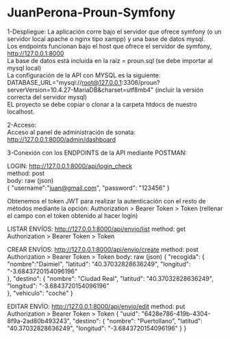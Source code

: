 # JuanPerona-Proun-Symfony

1-Despliegue:
La aplicación corre bajo el servidor que ofrece symfony (o un servidor local apache o nginx tipo xampp) y una base de datos mysql.<br>
Los endpoints funcionan bajo el host que ofrece el servidor de symfony, http://127.0.0.1:8000<br>
La base de datos está incluida en la raíz = proun.sql (se debe importar al mysql local)<br>
La configuración de la API con MYSQL es la siguiente: DATABASE_URL="mysql://root@127.0.0.1:3306/proun?serverVersion=10.4.27-MariaDB&charset=utf8mb4" (incluir la versión correcta del servidor mysql)<br>
EL proyecto se debe copiar o clonar a la carpeta htdocs de nuestro localhost.<br>

2-Acceso:<br>
Acceso al panel de administración de sonata: http://127.0.0.1:8000/admin/dashboard<br>

3-Conexión con los ENDPOINTS de la API mediante POSTMAN:<br>

LOGIN: http://127.0.0.1:8000/api/login_check<br>
    method: post<br>
    body: raw (json)<br>
    {
        "username":"juan@gmail.com",
        "password": "123456"
    }

Obtenemos el token JWT para realizar la autenticación con el resto de métodos mediante la opción: 
Authorization > Bearer Token > Token (rellenar el campo con el token obtenido al hacer login)

LISTAR ENVÍOS: http://127.0.0.1:8000/api/envio/list
    method: get
    Authorization > Bearer Token > Token

CREAR ENVÍOS: http://127.0.0.1:8000/api/envio/create
    method: post
    Authorization > Bearer Token > Token
    body: raw (json)
    {
        "recogida": {
            "nombre":"Daimiel",
            "latitud": "40.37032828636249",
            "longitud": "-3.6843720154096196"       
        },
        "destino": {
            "nombre": "Ciudad Real",
            "latitud": "40.37032828636249",
            "longitud": "-3.6843720154096196"        
        },
        "vehiculo": "coche"
    }

EDITAR ENVÍO: http://127.0.0.1:8000/api/envio/edit
    method: put
    Authorization > Bearer Token > Token
    {
    "uuid": "6428e786-419b-4304-8f9a-2ad80b493243",
                "destino": {
                    "nombre": "Puertollano",
                    "latitud": "40.37032828636249",
                    "longitud": "-3.6843720154096196"
                }
    }                
